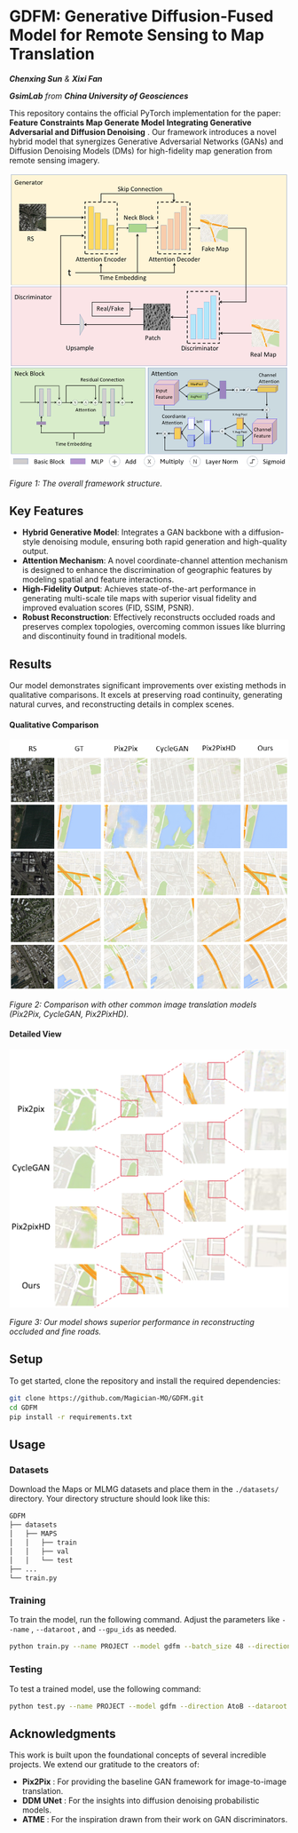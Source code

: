 # GDFM: Generative Diffusion-Fused Model for Remote Sensing to Map Translation

***Chenxing Sun** & **Xixi Fan***

***GsimLab** from **China University of Geosciences***

This repository contains the official PyTorch implementation for the paper:  **Feature Constraints Map Generate Model Integrating Generative Adversarial and Diffusion Denoising** . Our framework introduces a novel hybrid model that synergizes Generative Adversarial Networks (GANs) and Diffusion Denoising Models (DMs) for high-fidelity map generation from remote sensing imagery.

![Figure 1](figures/fig1.png)

*Figure 1: The overall framework structure.*

## Key Features

* **Hybrid Generative Model**: Integrates a GAN backbone with a diffusion-style denoising module, ensuring both rapid generation and high-quality output.
* **Attention Mechanism**: A novel coordinate-channel attention mechanism is designed to enhance the discrimination of geographic features by modeling spatial and feature interactions.
* **High-Fidelity Output**: Achieves state-of-the-art performance in generating multi-scale tile maps with superior visual fidelity and improved evaluation scores (FID, SSIM, PSNR).
* **Robust Reconstruction**: Effectively reconstructs occluded roads and preserves complex topologies, overcoming common issues like blurring and discontinuity found in traditional models.

## Results

Our model demonstrates significant improvements over existing methods in qualitative comparisons. It excels at preserving road continuity, generating natural curves, and reconstructing details in complex scenes.

#### Qualitative Comparison

![Figure 2](figures/fig2.png)

*Figure 2: Comparison with other common image translation models (Pix2Pix, CycleGAN, Pix2PixHD).*

#### Detailed View

![Figure 3](figures/fig3.png)

*Figure 3: Our model shows superior performance in reconstructing occluded and fine roads.*

## Setup

To get started, clone the repository and install the required dependencies:

```bash
git clone https://github.com/Magician-MO/GDFM.git
cd GDFM
pip install -r requirements.txt
```

## Usage

### Datasets

Download the Maps or MLMG datasets and place them in the `./datasets/` directory. Your directory structure should look like this:

```
GDFM
├── datasets
│   ├── MAPS
│   │   ├── train
│   │   ├── val
│   │   └── test
├── ...
└── train.py
```

### Training

To train the model, run the following command. Adjust the parameters like `--name` , `--dataroot` , and `--gpu_ids` as needed.

```bash
python train.py --name PROJECT --model gdfm --batch_size 48 --direction AtoB --dataroot ./datasets/DATASET --gpu_ids 0,1,2,3
```

### Testing

To test a trained model, use the following command:

```bash
python test.py --name PROJECT --model gdfm --direction AtoB --dataroot ./datasets/DATASET
```

## Acknowledgments

This work is built upon the foundational concepts of several incredible projects. We extend our gratitude to the creators of:

* **Pix2Pix** : For providing the baseline GAN framework for image-to-image translation.
* **DDM UNet** : For the insights into diffusion denoising probabilistic models.
* **ATME** : For the inspiration drawn from their work on GAN discriminators.
